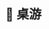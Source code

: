 ---
title: "🎲 桌游"
description: "😊喜欢的是和朋友一起玩桌游的时光，不管是什么游戏，只要是和朋友一起玩，都是一种快乐。"
hidemeta: true # 是否隐藏文章的元信息，如发布日期、作者等
---